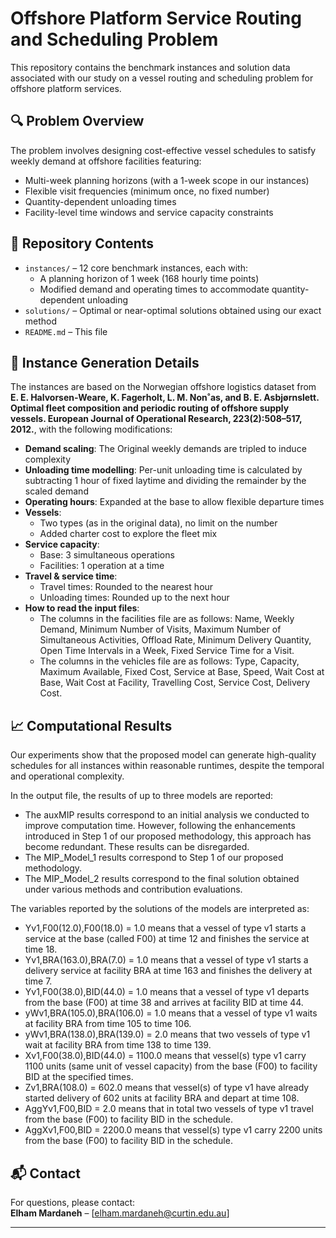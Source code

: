 # Offshore Platform Service Routing and Scheduling Problem

This repository contains the benchmark instances and solution data associated with our study on a vessel routing and scheduling problem for offshore platform services.

## 🔍 Problem Overview

The problem involves designing cost-effective vessel schedules to satisfy weekly demand at offshore facilities featuring:

- Multi-week planning horizons (with a 1-week scope in our instances)
- Flexible visit frequencies (minimum once, no fixed number)
- Quantity-dependent unloading times
- Facility-level time windows and service capacity constraints

## 📁 Repository Contents

- `instances/` – 12 core benchmark instances, each with:
  - A planning horizon of 1 week (168 hourly time points)
  - Modified demand and operating times to accommodate quantity-dependent unloading
- `solutions/` – Optimal or near-optimal solutions obtained using our exact method
- `README.md` – This file

## 🧪 Instance Generation Details

The instances are based on the Norwegian offshore logistics dataset from **E. E. Halvorsen-Weare, K. Fagerholt, L. M. Non˚as, and B. E. Asbjørnslett. Optimal fleet composition and periodic routing of offshore supply vessels. European Journal of Operational Research, 223(2):508–517, 2012.**, with the following modifications:

- **Demand scaling**: The Original weekly demands are tripled to induce complexity
- **Unloading time modelling**: Per-unit unloading time is calculated by subtracting 1 hour of fixed laytime and dividing the remainder by the scaled demand
- **Operating hours**: Expanded at the base to allow flexible departure times
- **Vessels**:
  - Two types (as in the original data), no limit on the number
  - Added charter cost to explore the fleet mix
- **Service capacity**:
  - Base: 3 simultaneous operations
  - Facilities: 1 operation at a time
- **Travel & service time**:
  - Travel times: Rounded to the nearest hour
  - Unloading times: Rounded up to the next hour
- **How to read the input files**:
  - The columns in the facilities file are as follows: Name, Weekly Demand, Minimum Number of Visits, Maximum Number of Simultaneous Activities, Offload Rate, Minimum Delivery Quantity, Open Time Intervals in a Week, Fixed Service Time for a Visit.
  - The columns in the vehicles file are as follows: Type, Capacity, Maximum Available, Fixed Cost, Service at Base, Speed, Wait Cost at Base, Wait Cost at Facility, Travelling Cost, Service Cost, Delivery Cost.

  
## 📈 Computational Results

Our experiments show that the proposed model can generate high-quality schedules for all instances within reasonable runtimes, despite the temporal and operational complexity.

In the output file, the results of up to three models are reported: 
- The auxMIP results correspond to an initial analysis we conducted to improve computation time. However, following the enhancements introduced in Step 1 of our proposed methodology, this approach has become redundant. These results can be disregarded.
- The MIP_Model_1 results correspond to Step 1 of our proposed methodology.
- The MIP_Model_2 results correspond to the final solution obtained under various methods and contribution evaluations.

The variables reported by the solutions of the models are interpreted as:
- Yv1,F00(12.0),F00(18.0)  =  1.0 means that a vessel of type v1 starts a service at the base (called F00) at time 12 and finishes the service at time 18.
- Yv1,BRA(163.0),BRA(7.0)  =  1.0 means that a vessel of type v1 starts a delivery service at facility BRA at time 163 and finishes the delivery at time 7.
- Yv1,F00(38.0),BID(44.0)  =  1.0 means that a vessel of type v1 departs from the base (F00) at time 38 and arrives at facility BID at time 44.
- yWv1,BRA(105.0),BRA(106.0)  =  1.0 means that a vessel of type v1 waits at facility BRA from time 105 to time 106.
- yWv1,BRA(138.0),BRA(139.0)  =  2.0 means that two vessels of type v1 wait at facility BRA from time 138 to time 139.
- Xv1,F00(38.0),BID(44.0)  =  1100.0 means that vessel(s) type v1 carry 1100 units (same unit of vessel capacity) from the base (F00) to facility BID at the specified times.
- Zv1,BRA(108.0)  =  602.0 means that vessel(s) of type v1 have already started delivery of 602 units at facility BRA and depart at time 108.
- AggYv1,F00,BID  =  2.0 means that in total two vessels of type v1 travel from the base (F00) to facility BID in the schedule.
- AggXv1,F00,BID  =  2200.0 means that vessel(s) type v1 carry 2200 units from the base (F00) to facility BID in the schedule.



## 📬 Contact

For questions, please contact:  
**Elham Mardaneh** – [elham.mardaneh@curtin.edu.au]

---

